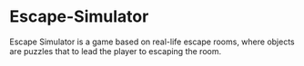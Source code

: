 # Escape-Simulator
Escape Simulator is a game based on real-life escape rooms, where objects are puzzles that to lead the player to escaping the room. 
